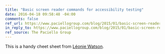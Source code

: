 ```yaml
---
title: "Basic screen reader commands for accessibility testing"
date: 2016-04-18 09:58:48 -04:00
comments: false
ref_url: https://www.paciellogroup.com/blog/2015/01/basic-screen-reader-commands-for-accessibility-testing/
in_reply_to: https://www.paciellogroup.com/blog/2015/01/basic-screen-reader-commands-for-accessibility-testing/
ref_source: The Paciello Group
---
```


This is a handy cheet sheet from [Léonie Watson](https://tink.uk).